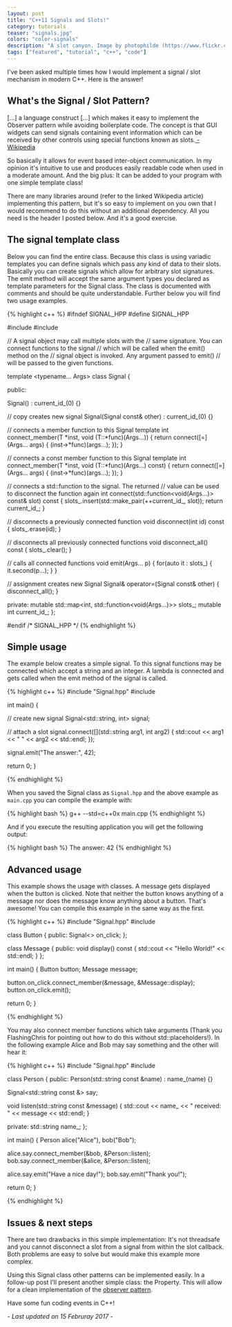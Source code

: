 ```yaml
---
layout: post
title: "C++11 Signals and Slots!"
category: tutorials
teaser: "signals.jpg"
colors: "color-signals"
description: "A slot canyon. Image by photophilde (https://www.flickr.com/photos/photophilde/5000685616/)"
tags: ["featured", "tutorial", "c++", "code"]
---
```


I've been asked multiple times how I would implement a signal / slot mechanism in modern C++. Here is the answer!

<!--more-->

## What's the Signal / Slot Pattern?

<div class="well"> [...] a language construct [...] which makes it easy to implement the Observer pattern while avoiding boilerplate code. The concept is that GUI widgets can send signals containing event information which can be received by other controls using special functions known as slots.<a href="https://en.wikipedia.org/wiki/Signals_and_slots"> - Wikipedia</a></div>

So basically it allows for event based inter-object communication. In my opinion it's intuitive to use and produces easily readable code when used in a moderate amount. And the big plus: It can be added to your program with one simple template class!

There are many libraries around (refer to the linked Wikipedia article) implementing this pattern, but it's so easy to implement on you own that I would recommend to do this without an additional dependency. All you need is the header I posted below. And it's a good exercise.

## The signal template class

Below you can find the entire class. Because this class is using variadic templates you can define signals which pass any kind of data to their slots. Basically you can create signals which allow for arbitrary slot signatures. The emit method will accept the same argument types you declared as template parameters for the Signal class. The class is documented with comments and should be quite understandable. Further below you will find two usage examples.

{% highlight c++ %}
#ifndef SIGNAL_HPP
#define SIGNAL_HPP

#include <functional>
#include <map>

// A signal object may call multiple slots with the
// same signature. You can connect functions to the signal
// which will be called when the emit() method on the
// signal object is invoked. Any argument passed to emit()
// will be passed to the given functions.

template <typename... Args>
class Signal {

 public:

  Signal() : current_id_(0) {}

  // copy creates new signal
  Signal(Signal const& other) : current_id_(0) {}

  // connects a member function to this Signal
  template <typename T>
  int connect_member(T *inst, void (T::*func)(Args...)) {
    return connect([=](Args... args) { 
      (inst->*func)(args...); 
    });
  }

  // connects a const member function to this Signal
  template <typename T>
  int connect_member(T *inst, void (T::*func)(Args...) const) {
    return connect([=](Args... args) {
      (inst->*func)(args...); 
    });
  }

  // connects a std::function to the signal. The returned
  // value can be used to disconnect the function again
  int connect(std::function<void(Args...)> const& slot) const {
    slots_.insert(std::make_pair(++current_id_, slot));
    return current_id_;
  }

  // disconnects a previously connected function
  void disconnect(int id) const {
    slots_.erase(id);
  }

  // disconnects all previously connected functions
  void disconnect_all() const {
    slots_.clear();
  }

  // calls all connected functions
  void emit(Args... p) {
    for(auto it : slots_) {
      it.second(p...);
    }
  }

  // assignment creates new Signal
  Signal& operator=(Signal const& other) {
    disconnect_all();
  }

 private:
  mutable std::map<int, std::function<void(Args...)>> slots_;
  mutable int current_id_;
};

#endif /* SIGNAL_HPP */
{% endhighlight %}

## Simple usage

The example below creates a simple signal. To this signal functions may be connected which accept a string and an integer. A lambda is connected and gets called when the emit method of the signal is called.

{% highlight c++ %}
#include "Signal.hpp"
#include <iostream>

int main() {

  // create new signal
  Signal<std::string, int> signal;

  // attach a slot
  signal.connect([](std::string arg1, int arg2) {
      std::cout << arg1 << " " << arg2 << std::endl;
  });

  signal.emit("The answer:", 42);

  return 0;
}

{% endhighlight %}

When you saved the Signal class as `Signal.hpp` and the above example as `main.cpp` you can compile the example with:

{% highlight bash %}
g++ --std=c++0x main.cpp
{% endhighlight %}

And if you execute the resulting application you will get the following output:

{% highlight bash %}
The answer: 42
{% endhighlight %}


## Advanced usage

This example shows the usage with classes. A message gets displayed when the button is clicked. Note that neither the button knows anything of a message nor does the message know anything about a button. That's awesome! You can compile this example in the same way as the first.

{% highlight c++ %}
#include "Signal.hpp"
#include <iostream>

class Button {
 public:
  Signal<> on_click;
};

class Message {
 public:
  void display() const {
    std::cout << "Hello World!" << std::endl;
  }
};

int main() {
  Button  button;
  Message message;

  button.on_click.connect_member(&message, &Message::display);
  button.on_click.emit();

  return 0;
}

{% endhighlight %}

You may also connect member functions which take arguments (Thank you FlashingChris for pointing out how to do this without std::placeholders!). In the following example Alice and Bob may say something and the other will hear it:

{% highlight c++ %}
#include "Signal.hpp"
#include <iostream>

class Person {
public:
  Person(std::string const &name) : name_(name) {}

  Signal<std::string const &> say;

  void listen(std::string const &message) {
    std::cout << name_ << " received: " << message << std::endl;
  }

private:
  std::string name_;
};

int main() {
  Person alice("Alice"), bob("Bob");

  alice.say.connect_member(&bob, &Person::listen);
  bob.say.connect_member(&alice, &Person::listen);

  alice.say.emit("Have a nice day!");
  bob.say.emit("Thank you!");

  return 0;
}

{% endhighlight %}

## Issues & next steps

There are two drawbacks in this simple implementation: It's not threadsafe and you cannot disconnect a slot from a signal from within the slot callback. Both problems are easy to solve but would make this example more complex.

Using this Signal class other patterns can be implemented easily. In a follow-up post I'll present another simple class: the Property. This will allow for a clean implementation of the [observer pattern](https://en.wikipedia.org/wiki/Observer_pattern).

Have some fun coding events in C++!

*- Last updated on 15 Februray 2017 -*
